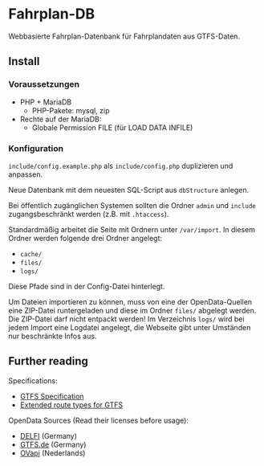 # Fahrplan-DB

Webbasierte Fahrplan-Datenbank für Fahrplandaten aus GTFS-Daten.

## Install

### Voraussetzungen
* PHP + MariaDB
	* PHP-Pakete: mysql, zip
* Rechte auf der MariaDB:
	* Globale Permission FILE (für LOAD DATA INFILE)

### Konfiguration
`include/config.example.php` als `include/config.php` duplizieren und anpassen.

Neue Datenbank mit dem neuesten SQL-Script aus `dbStructure` anlegen.

Bei öffentlich zugänglichen Systemen sollten die Ordner `admin` und `include` zugangsbeschränkt werden (z.B. mit `.htaccess`).

Standardmäßig arbeitet die Seite mit Ordnern unter `/var/import`. In diesem Ordner werden folgende drei Ordner angelegt:
- `cache/`
- `files/`
- `logs/`

Diese Pfade sind in der Config-Datei hinterlegt.

Um Dateien importieren zu können, muss von eine der OpenData-Quellen eine ZIP-Datei runtergeladen und diese im Ordner `files/` abgelegt werden. Die ZIP-Datei darf nicht entpackt werden! Im Verzeichnis `logs/` wird bei jedem Import eine Logdatei angelegt, die Webseite gibt unter Umständen nur beschränkte Infos aus.

## Further reading

Specifications:
* [GTFS Specification](https://gtfs.org/reference/static/)
* [Extended route types for GTFS](https://developers.google.com/transit/gtfs/reference/extended-route-types)

OpenData Sources (Read their licenses before usage):
* [DELFI](https://www.opendata-oepnv.de/ht/de/organisation/delfi/startseite) (Germany)
* [GTFS.de](https://gtfs.de/) (Germany)
* [OVapi](https://gtfs.ovapi.nl/nl/) (Nederlands)
